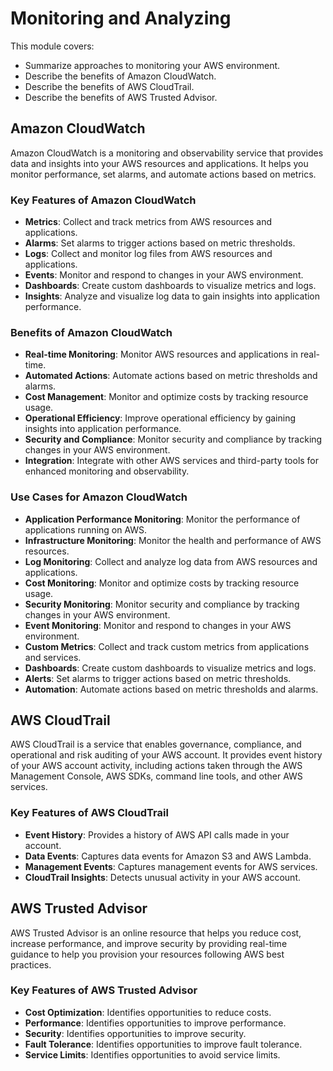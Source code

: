 # Monitoring and Analyzing
This module covers:
* Summarize approaches to monitoring your AWS environment.
* Describe the benefits of Amazon CloudWatch.
* Describe the benefits of AWS CloudTrail.
* Describe the benefits of AWS Trusted Advisor.

## Amazon CloudWatch
Amazon CloudWatch is a monitoring and observability service that provides data and insights into your AWS resources and applications. It helps you monitor performance, set alarms, and automate actions based on metrics.
### Key Features of Amazon CloudWatch
* **Metrics**: Collect and track metrics from AWS resources and applications.
* **Alarms**: Set alarms to trigger actions based on metric thresholds.
* **Logs**: Collect and monitor log files from AWS resources and applications.
* **Events**: Monitor and respond to changes in your AWS environment.
* **Dashboards**: Create custom dashboards to visualize metrics and logs.
* **Insights**: Analyze and visualize log data to gain insights into application performance.
### Benefits of Amazon CloudWatch
* **Real-time Monitoring**: Monitor AWS resources and applications in real-time.
* **Automated Actions**: Automate actions based on metric thresholds and alarms.
* **Cost Management**: Monitor and optimize costs by tracking resource usage.
* **Operational Efficiency**: Improve operational efficiency by gaining insights into application performance.
* **Security and Compliance**: Monitor security and compliance by tracking changes in your AWS environment.
* **Integration**: Integrate with other AWS services and third-party tools for enhanced monitoring and observability.
### Use Cases for Amazon CloudWatch
* **Application Performance Monitoring**: Monitor the performance of applications running on AWS.
* **Infrastructure Monitoring**: Monitor the health and performance of AWS resources.
* **Log Monitoring**: Collect and analyze log data from AWS resources and applications.
* **Cost Monitoring**: Monitor and optimize costs by tracking resource usage.
* **Security Monitoring**: Monitor security and compliance by tracking changes in your AWS environment.
* **Event Monitoring**: Monitor and respond to changes in your AWS environment.
* **Custom Metrics**: Collect and track custom metrics from applications and services.
* **Dashboards**: Create custom dashboards to visualize metrics and logs.
* **Alerts**: Set alarms to trigger actions based on metric thresholds.
* **Automation**: Automate actions based on metric thresholds and alarms.

## AWS CloudTrail
AWS CloudTrail is a service that enables governance, compliance, and operational and risk auditing of your AWS account. It provides event history of your AWS account activity, including actions taken through the AWS Management Console, AWS SDKs, command line tools, and other AWS services.
### Key Features of AWS CloudTrail
* **Event History**: Provides a history of AWS API calls made in your account.
* **Data Events**: Captures data events for Amazon S3 and AWS Lambda.
* **Management Events**: Captures management events for AWS services.
* **CloudTrail Insights**: Detects unusual activity in your AWS account.

## AWS Trusted Advisor
AWS Trusted Advisor is an online resource that helps you reduce cost, increase performance, and improve security by providing real-time guidance to help you provision your resources following AWS best practices.
### Key Features of AWS Trusted Advisor
* **Cost Optimization**: Identifies opportunities to reduce costs.
* **Performance**: Identifies opportunities to improve performance.
* **Security**: Identifies opportunities to improve security.
* **Fault Tolerance**: Identifies opportunities to improve fault tolerance.
* **Service Limits**: Identifies opportunities to avoid service limits.


